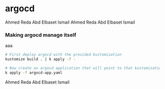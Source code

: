 # argocd
Ahmed Reda Abd Elbaset Ismail
Ahmed Reda Abd Elbaset Ismail
### Making argocd manage itself
aaa
```bash
# First deploy argocd with the provided kustomization
kustomize build . | k apply -f -

# Now create an argocd application that will point to that kustomization so that any change in the files gets reflected
k apply -f argocd-app.yaml
```




Ahmed Reda Abd Elbaset Ismail


